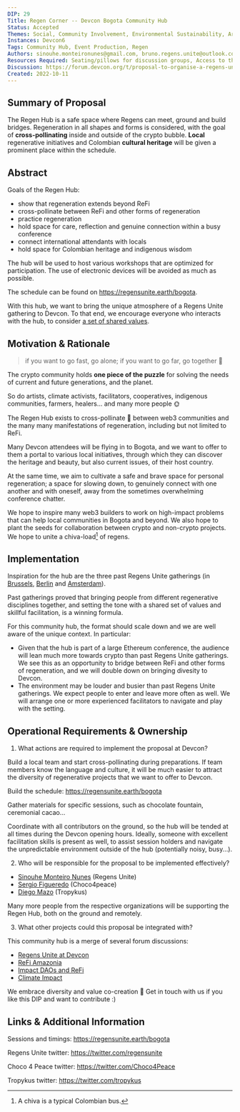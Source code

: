```yaml
---
DIP: 29
Title: Regen Corner -- Devcon Bogota Community Hub
Status: Accepted
Themes: Social, Community Involvement, Environmental Sustainability, Art & Beauty
Instances: Devcon6
Tags: Community Hub, Event Production, Regen
Authors: sinouhe.monteironunes@gmail.com, bruno.regens.unite@outlook.com
Resources Required: Seating/pillows for discussion groups, Access to the venue for session holders, Screen for showing schedule, Screen/tablet for POAP dispenser, Power outlet, Whiteboard or flipchart, Plants
Discussion: https://forum.devcon.org/t/proposal-to-organise-a-regens-unite-gathering-at-devcon/560
Created: 2022-10-11
---
```


## Summary of Proposal

The Regen Hub is a safe space where Regens can meet, ground and build bridges. Regeneration in all shapes and forms is considered, with the goal of **cross-pollinating** inside and outside of the crypto bubble. **Local** regenerative initiatives and Colombian **cultural heritage** will be given a prominent place within the schedule.


## Abstract

Goals of the Regen Hub:

- show that regeneration extends beyond ReFi
- cross-pollinate between ReFi and other forms of regeneration
- practice regeneration
- hold space for care, reflection and genuine connection within a busy conference
- connect international attendants with locals
- hold space for Colombian heritage and indigenous wisdom

The hub will be used to host various workshops that are optimized for participation. The use of electronic devices will be avoided as much as possible.

The schedule can be found on https://regensunite.earth/bogota.

With this hub, we want to bring the unique atmosphere of a Regens Unite gathering to Devcon.
To that end, we encourage everyone who interacts with the hub, to consider [a set of shared values](https://regensunite.notion.site/For-Session-Holders-Facilitators-71418860ea8146fbbb3a41bc055642ff).


## Motivation & Rationale

> if you want to go fast, go alone; if you want to go far, go together 💚

The crypto community holds **one piece of the puzzle** for solving the needs of current and future generations, and the planet.

So do artists, climate activists, facilitators, cooperatives, indigenous communities, farmers, healers... and many more people 🌞

The Regen Hub exists to cross-pollinate 🐝 between web3 communities and the many many manifestations of regeneration, including but not limited to ReFi.

Many Devcon attendees will be flying in to Bogota, and we want to offer to them a portal to various local initiatives, through which they can discover the heritage and beauty, but also current issues, of their host country.

At the same time, we aim to cultivate a safe and brave space for personal regeneration; a space for slowing down, to genuinely connect with one another and with oneself, away from the sometimes overwhelming conference chatter.

We hope to inspire many web3 builders to work on high-impact problems that can help local communities in Bogota and beyond. We also hope to plant the seeds for collaboration between crypto and non-crypto projects. We hope to unite a chiva-load[^1] of regens.


## Implementation

Inspiration for the hub are the three past Regens Unite gatherings (in [Brussels](https://photos.app.goo.gl/7iYzrXk1JNcHqRLdA), [Berlin](https://photos.app.goo.gl/6R11RhViT7dVNmqPA) and [Amsterdam](https://photos.app.goo.gl/KawxEvHxn7na3U9D8)).

Past gatherings proved that bringing people from different regenerative disciplines together, and setting the tone with a shared set of values and skillful facilitation, is a winning formula.

For this community hub, the format should scale down and we are well aware of the unique context. In particular:

- Given that the hub is part of a large Ethereum conference, the audience will lean much more towards crypto than past Regens Unite gatherings. We see this as an opportunity to bridge between ReFi and other forms of regeneration, and we will double down on bringing divesity to Devcon.
- The environment may be louder and busier than past Regens Unite gatherings. We expect people to enter and leave more often as well. We will arrange one or more experienced facilitators to navigate and play with the setting.


## Operational Requirements & Ownership

1. What actions are required to implement the proposal at Devcon?

Build a local team and start cross-pollinating during preparations. If team members know the language and culture, it will be much easier to attract the diversity of regenerative projects that we want to offer to Devcon.

Build the schedule: https://regensunite.earth/bogota

Gather materials for specific sessions, such as chocolate fountain, ceremonial cacao...

Coordinate with all contributors on the ground, so the hub will be tended at all times during the Devcon opening hours. Ideally, someone with excellent facilitation skills is present as well, to assist session holders and navigate the unpredictable environment outside of the hub (potentially noisy, busy...).


2. Who will be responsible for the proposal to be implemented effectively?

- [Sinouhe Monteiro Nunes](https://twitter.com/sinomont/) (Regens Unite)
- [Sergio Figueredo](https://twitter.com/Serg4Peace) (Choco4peace)
- [Diego Mazo](https://twitter.com/dmazorosete) (Tropykus)

Many more people from the respective organizations will be supporting the Regen Hub, both on the ground and remotely.

3. What other projects could this proposal be integrated with?

This community hub is a merge of several forum discussions:
- [Regens Unite at Devcon](https://forum.devcon.org/t/proposal-to-organise-a-regens-unite-gathering-at-devcon/560)
- [ReFi Amazonia](https://forum.devcon.org/t/refi-community-hub-refi-amazonia/526)
- [Impact DAOs and ReFi](https://forum.devcon.org/t/impact-daos-and-refi-community-hub/896)
- [Climate Impact](https://forum.devcon.org/t/community-hub-proposal-climate-impact/930)

We embrace diversity and value co-creation 💚 Get in touch with us if you like this DIP and want to contribute :)


## Links & Additional Information

Sessions and timings: https://regensunite.earth/bogota

Regens Unite twitter: https://twitter.com/regensunite

Choco 4 Peace twitter: https://twitter.com/Choco4Peace

Tropykus twitter: https://twitter.com/tropykus


[^1]: A chiva is a typical Colombian bus.

